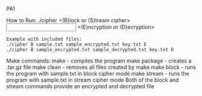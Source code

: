 PA1

How to Run:
    ./cipher <(B)lock or (S)tream cipher> <input file> <output file> <key file> <(E)ncryption or (D)ecryption>

    Example with included files:
    ./cipher B sample.txt sample_encrypted.txt key.txt E
    ./cipher B sample_encrypted.txt sample_decrypted.txt key.txt D

Make commands:
    make - compiles the program
    make package - creates a .tar.gz file
    make clean - removes all files created by make
    make block - runs the program with sample.txt in block cipher mode
    make stream - runs the program with sample.txt in stream cipher mode
    Both of the block and stream commands provide an encrypted and decrypted file